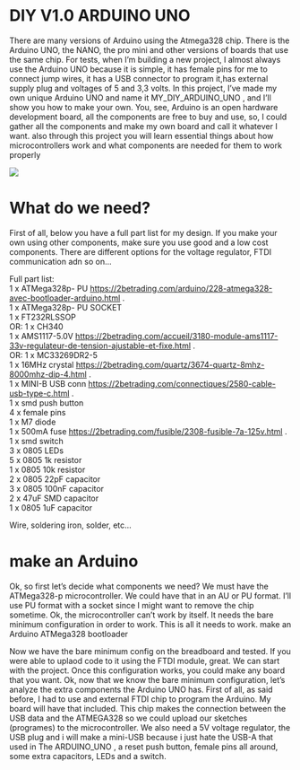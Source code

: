 # DIY V1.0 ARDUINO UNO 

There are many versions of Arduino using the Atmega328 chip. 
There is the Arduino UNO, the NANO, 
the pro mini and other versions of boards that use the same chip.
For tests, when I’m building a new project, I almost always use the Arduino UNO because it is simple, it has female pins for me to connect jump wires,
it has a USB connector to program it,has external supply plug and voltages of 5 and 3,3 volts.
In this project, I’ve made my own unique Arduino UNO and name it MY_DIY_ARDUINO_UNO
, and I’ll show you how to make your own.
You, see, Arduino is an open hardware development board, all the components are free to buy and use, so,
I could gather all the components and make my own board and call it whatever I want. 
also through this project you will learn essential things about how microcontrollers work and what components are needed for them to work properly  

![](https://upload.wikimedia.org/wikipedia/commons/3/38/Arduino_Uno_-_R3.jpg)

# What do we need?

First of all, below you have a full part list for my design.
If you make your own using other components, 
make sure you use good and a low cost components. 
There are different options for the voltage regulator, 
FTDI communication adn so on...

Full part list:
<br /> 1 x ATMega328p- PU https://2betrading.com/arduino/228-atmega328-avec-bootloader-arduino.html . 
<br /> 1 x ATMega328p- PU SOCKET 
<br /> 1 x FT232RLSSOP 
<br />    OR: 1 x CH340 
<br /> 1 x AMS1117-5.0V https://2betrading.com/accueil/3180-module-ams1117-33v-regulateur-de-tension-ajustable-et-fixe.html . 
<br />    OR: 1 x MC33269DR2-5 
<br /> 1 x 16MHz crystal https://2betrading.com/quartz/3674-quartz-8mhz-8000mhz-dip-4.html . 
<br /> 1 x MINI-B USB conn https://2betrading.com/connectiques/2580-cable-usb-type-c.html .
<br /> 1 x smd push button 
<br /> 4 x female pins 
<br /> 1 x M7 diode 
<br /> 1 x 500mA fuse https://2betrading.com/fusible/2308-fusible-7a-125v.html .
<br /> 1 x smd switch 
<br /> 3 x 0805 LEDs 
<br /> 5 x 0805 1k resistor 
<br /> 1 x 0805 10k resistor 
<br /> 2 x 0805 22pF capacitor 
<br /> 3 x 0805 100nF capacitor 
<br /> 2 x 47uF SMD capacitor 
<br /> 1 x 0805 1uF capacitor 

Wire, soldering iron, solder, etc...

# make an Arduino

Ok, so first let’s decide what components we need? We must have the ATMega328-p microcontroller. We could have that in an AU or PU format. I’ll use PU format with a socket since I might want to remove the chip sometime.
Ok, the microcontroller can’t work by itself. It needs the bare minimum configuration in order to work. This is all it needs to work.
make an Arduino ATMega328 bootloader

Now we have the bare minimum config on the breadboard and tested.
If you were able to uplaod code to it using the FTDI module, 
great. We can start with the project. Once this configuration works, 
you could make any board that you want.
Ok, now that we know the bare minimum configuration, 
let’s analyze the extra components the Arduino UNO has. 
First of all, as said before, 
I had to use and external FTDI chip to program the Arduino. 
My board will have that included. This chip makes the connection between the USB data and the ATMEGA328 so we could upload our sketches (programes) to the microcontroller. 
We also need a 5V voltage regulator, 
the USB plug and i will make a mini-USB because i just hate the USB-A that used in The ARDUINO_UNO ,
a reset push button, female pins all around, 
some extra capacitors, LEDs and a switch. 
